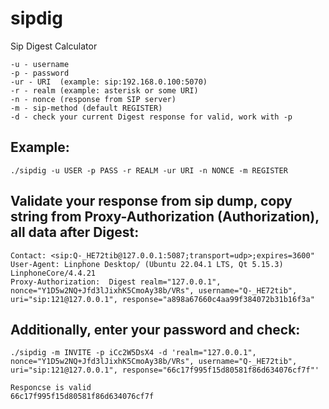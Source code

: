 # sipdig
Sip Digest Calculator

```
-u - username
-p - password
-ur - URI  (example: sip:192.168.0.100:5070)
-r - realm (example: asterisk or some URI)
-n - nonce (response from SIP server)
-m - sip-method (default REGISTER)
-d - check your current Digest response for valid, work with -p 
```
## Example:
```
./sipdig -u USER -p PASS -r REALM -ur URI -n NONCE -m REGISTER
```

## Validate your response from sip dump, copy string from Proxy-Authorization (Authorization), all data after Digest:

```
Contact: <sip:Q-_HE72tib@127.0.0.1:5087;transport=udp>;expires=3600"
User-Agent: Linphone Desktop/ (Ubuntu 22.04.1 LTS, Qt 5.15.3) LinphoneCore/4.4.21
Proxy-Authorization:  Digest realm="127.0.0.1", nonce="Y1D5w2NQ+Jfd3lJixhK5CmoAy38b/VRs", username="Q-_HE72tib",  uri="sip:121@127.0.0.1", response="a898a67660c4aa99f384072b31b16f3a"
```

## Additionally, enter your password and check:

```
./sipdig -m INVITE -p iCc2W5DsX4 -d 'realm="127.0.0.1", nonce="Y1D5w2NQ+Jfd3lJixhK5CmoAy38b/VRs", username="Q-_HE72tib", uri="sip:121@127.0.0.1", response="66c17f995f15d80581f86d634076cf7f"'

Responcse is valid
66c17f995f15d80581f86d634076cf7f
```

